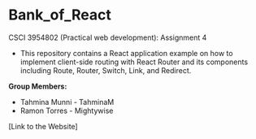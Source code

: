# Bank_of_React
CSCI 3954802 (Practical web development): Assignment 4
* This repository contains a React application example on how to implement client-side routing with React Router and its components including Route, Router, Switch, Link, and Redirect.

<b>Group Members:</b>

* Tahmina Munni - TahminaM </br>
* Ramon Torres - Mightywise </br>

[Link to the Website]

